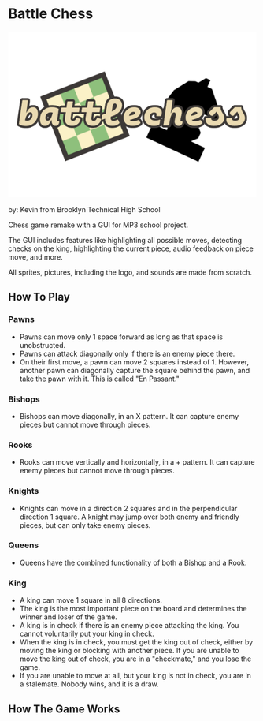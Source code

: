 # Battle Chess

<img src = "https://raw.githubusercontent.com/kevinMEH/battlechess/main/assets/Battle%20Chess%20Logo.png" alt = "Battle Chess Logo">

by: Kevin from Brooklyn Technical High School

Chess game remake with a GUI for MP3 school project.

The GUI includes features like highlighting all possible moves, detecting checks on the king, highlighting the current piece, audio feedback on piece move, and more.

All sprites, pictures, including the logo, and sounds are made from scratch.

## How To Play

### Pawns

- Pawns can move only 1 space forward as long as that space is unobstructed.
- Pawns can attack diagonally only if there is an enemy piece there.
- On their first move, a pawn can move 2 squares instead of 1. However, another pawn can diagonally capture the square behind the pawn, and take the pawn with it. This is called "En Passant."
  
### Bishops

- Bishops can move diagonally, in an X pattern. It can capture enemy pieces but cannot move through pieces.

### Rooks

- Rooks can move vertically and horizontally, in a + pattern. It can capture enemy pieces but cannot move through pieces.
  
### Knights

- Knights can move in a direction 2 squares and in the perpendicular direction 1 square. A knight may jump over both enemy and friendly pieces, but can only take enemy pieces.
  
### Queens

- Queens have the combined functionality of both a Bishop and a Rook.

### King

- A king can move 1 square in all 8 directions. 
- The king is the most important piece on the board and determines the winner and loser of the game.
- A king is in check if there is an enemy piece attacking the king. You cannot voluntarily put your king in check.
- When the king is in check, you must get the king out of check, either by moving the king or blocking with another piece. If you are unable to move the king out of check, you are in a "checkmate," and you lose the game.
- If you are unable to move at all, but your king is not in check, you are in a stalemate. Nobody wins, and it is a draw.
  
## How The Game Works
  